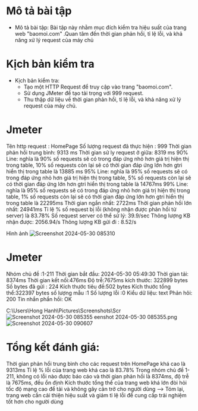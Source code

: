 
# Mô tả bài tập
- Mô tả bài tập: Bài tập này nhằm mục đích kiểm tra hiệu suất của trang web "baomoi.com" .Quan tâm đến thời gian phản hồi, tỉ lệ lỗi, và khả năng xử lý request của máy chủ
# Kịch bản kiểm tra
- Kịch bản kiểm tra:
    + Tạo một HTTP Request để truy cập vào trang "baomoi.com".
    + Sử dụng JMeter để tạo tải trọng với 999 request.
    + Thu thập dữ liệu về thời gian phản hồi, tỉ lệ lỗi, và khả năng xử lý request của       máy chủ.
# Jmeter
Tên http request : HomePage
Số lượng request đã thực hiện : 999
Thời gian phản hồi trung bình: 9313 ms
Thời gian sử ly request ở giữa: 8319 ms
90% Line: nghĩa là 90% số requests sẽ có trong đáp ứng nhỏ hơn giá trị hiện thị trong table, 10% số requests còn lại sẽ có thời gian đáp ứng lớn hơn gtri hiển thị trong table là 13885 ms 
95% Line: nghĩa là 95% số requests sẽ có trong đáp ứng nhỏ hơn giá trị hiện thị trong table, 5% số requests còn lại sẽ có thời gian đáp ứng lớn hơn gtri hiển thị trong table là 14767ms
99% Line: nghĩa là 95% số requests sẽ có trong đáp ứng nhỏ hơn giá trị hiện thị trong table, 1% số requests còn lại sẽ có thời gian đáp ứng lớn hơn gtri hiển thị trong table là 22295ms
Thời gian ngắn nhất: 2722ms
Thời gian phản hồi lớn nhất: 24941ms
Tỉ lệ % số request bị lỗi (không nhận được phản hồi từ server) là 83.78%
Số request server có thể sử lý: 39.9/sec
Thông lượng KB nhận được: 2056.94/s
Thông lượng KB gửi đi : 8.52/s

Hình ảnh
![Screenshot 2024-05-30 085310](https://github.com/21011132-NguyenThiHongHanh/Jmeter/assets/124747121/3fedee1e-fc0f-4c95-bced-19ab8abcfda5)


# Jmeter
Nhóm chủ đề :1-211
Thời gian bắt đầu: 2024-05-30 05:49:30
Thời gian tải: 8374ms
Thời gian kết nối:476ms
Độ trễ:7675ms
kích thước: 322899 bytes
Số bytes đã gửi : 224
Kích thước tiêu đề:502 bytes
Kích thước tổng thể:322397 bytes
số lượng mẫu :1
Số lượng lỗi :0
Kiểu dữ liệu: text
Phản hôi: 200
Tin nhắn phẩn hồi: OK

C:\Users\Hong Hanh\Pictures\Screenshots\Scr![Screenshot 2024-05-30 085355](https://github.com/21011132-NguyenThiHongHanh/Jmeter/assets/124747121/77d4a2f7-9553-48b3-b9b6-5198019f1b46)
eenshot 2024-05-30 085355.png
![Screenshot 2024-05-30 090607](https://github.com/21011132-NguyenThiHongHanh/Jmeter/assets/124747121/96ac17aa-d3fa-4707-821f-cca7543c062d)

# Tổng kết đánh giá: 
Thời gian phản hổi trung bình cho các request trên HomePage khá cao là 9313ms
Tỉ lệ % lỗi của trang web khá cao là 83.78%
Trong nhóm chủ đề 1-211, không có lỗi nào được báo cáo và thời gian phản hồi là 8374ms, độ trễ là 7675ms, đều ổn định
Kích thước tổng thể của trang web khá lớn đòi hỏi tốc độ mạng cao để tải và không gây cản trở cho người dùng
--> Tóm lại, trang web cần cải thiện hiệu suất và giảm tỉ lệ lỗi để cung cấp trải nghiệm tốt hơn cho người dùng
